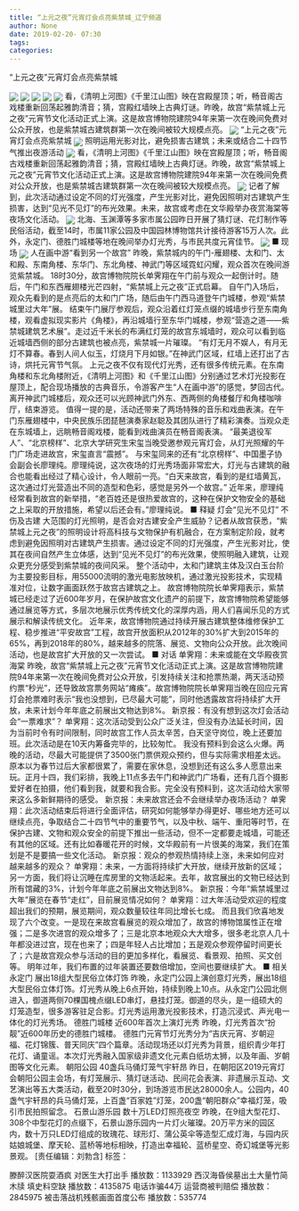 ```yaml
---
title: “上元之夜”元宵灯会点亮紫禁城_辽宁频道
author: None
date: 2019-02-20- 07:30
tags: 
categories: 
---
```

“上元之夜”元宵灯会点亮紫禁城
<!-- more -->
                
<img align="center" border="0" src="http://p1.ifengimg.com/fck/2019_08/4ddfda28300c319_w400_h266.jpg" />
                
<img align="center" border="0" src="http://p1.ifengimg.com/fck/2019_08/0658bd4fcef53eb_w400_h266.jpg" />
            
<img align="center" border="0" src="http://p1.ifengimg.com/fck/2019_08/b8aff75143f6ece_w400_h266.jpg" />
<img align="center" border="0" src="http://p1.ifengimg.com/fck/2019_08/c394534172a55de_w400_h266.jpg" />
<img align="center" border="0" src="http://p1.ifengimg.com/fck/2019_08/4a4566934671c54_w400_h266.jpg" />
看，《清明上河图》《千里江山图》映在宫殿屋顶；听，畅音阁古戏楼重新回荡起雅韵清音；猜，宫殿红墙映上古典灯谜。昨晚，故宫“紫禁城上元之夜”元宵节文化活动正式上演。这是故宫博物院建院94年来第一次在晚间免费对公众开放，也是紫禁城古建筑群第一次在晚间被较大规模点亮。
<img align="center" border="0" src="http://p1.ifengimg.com/fck/2019_08/4f59e39edcc8e50_w400_h257.jpg" />
“上元之夜”元宵灯会点亮紫禁城
<img align="center" border="0" src="http://p1.ifengimg.com/fck/2019_08/9884532b1366ee2_w400_h266.jpg" />
照明运用光影对比，避免损害古建筑；未来或结合二十四节气推出夜游活动
<img align="center" border="0" src="http://p1.ifengimg.com/fck/2019_08/1a0f67a817d29e5_w400_h262.jpg" />
看，《清明上河图》《千里江山图》映在宫殿屋顶；听，畅音阁古戏楼重新回荡起雅韵清音；猜，宫殿红墙映上古典灯谜。昨晚，故宫“紫禁城上元之夜”元宵节文化活动正式上演。这是故宫博物院建院94年来第一次在晚间免费对公众开放，也是紫禁城古建筑群第一次在晚间被较大规模点亮。
<img align="center" border="0" src="http://p1.ifengimg.com/fck/2019_08/7f0636f8a10ee7e_w400_h266.jpg" />
记者了解到，此次活动通过设定不同的灯光强度，产生光影对比，避免因照明对古建筑产生损害，达到“见光不见灯”的布光效果。未来，故宫或考虑在文华殿举办夜赏海棠等夜场文化活动。
<img align="center" border="0" src="http://p1.ifengimg.com/fck/2019_08/c8a52e42479188f_w400_h266.jpg" />
北海、玉渊潭等多家市属公园昨日开展了猜灯谜、花灯制作等民俗活动，截至14时，市属11家公园及中国园林博物馆共计接待游客15万人次。此外，永定门、德胜门城楼等地在晚间举办灯光秀，与市民共度元宵佳节。
<img align="center" border="0" src="http://p1.ifengimg.com/fck/2019_08/7183895a8c307ef_w400_h266.jpg" />
■ 现场
<img align="center" border="0" src="http://p2.ifengimg.com/a/2016/0810/204c433878d5cf9size1_w16_h16.png" />
人在画中游“看到另一个故宫”
昨晚，紫禁城内的午门-雁翅楼、太和门、太和殿、东南角楼、东华门、东北角楼、神武门等区域霓虹闪耀，观众首次在晚间游览紫禁城。
18时30分，故宫博物院院长单霁翔在午门前与观众一起倒计时。随后，午门和东西雁翅楼光芒四射，“紫禁城上元之夜”正式启幕。
自午门入场后，观众先看到的是点亮后的太和门广场，随后由午门西马道登午门城楼，参观“紫禁城里过大年”展。
结束午门展厅参观后，观众沿着红灯笼点缀的城墙步行至东南角楼，观看虚拟现实影片《角楼》，再沿城墙行至东华门城楼，参观“营造之道——紫禁城建筑艺术展”。走过近千米长的布满红灯笼的故宫东城墙时，观众可以看到临近城墙西侧的部分古建筑也被点亮，紫禁城一片璀璨。
“有灯无月不娱人，有月无灯不算春。春到人间人似玉，灯烧月下月如银。”在神武门区域，红墙上还打出了古诗，烘托元宵节气氛。
上元之夜不仅有现代灯光秀，还有很多传统元素。在东南角楼和东北角楼附近，《清明上河图》和《千里江山图》分别通过艺术灯光投影在屋顶上，配合现场播放的古典音乐，令游客产生“人在画中游”的感觉，梦回古代。
离开神武门城楼后，观众还可以光顾神武门外东、西两侧的角楼餐厅和角楼咖啡厅，结束游览。
值得一提的是，活动还带来了两场特殊的音乐和戏曲表演。在午门东雁翅楼中，中央民族乐团琵琶演奏家赵聪及其团队进行了精彩演奏。当观众走在东城墙上，远眺畅音阁戏楼，能看到戏曲演员在畅音阁表演。
“最美退役军人”、“北京榜样”、北京大学研究生宋玺当晚受邀参观元宵灯会，从灯光照耀的午门广场走进故宫，宋玺直言“震撼”。
与宋玺同来的还有“北京榜样”、中国墨子协会副会长廖理纯。廖理纯说，这次夜场的灯光秀场面非常宏大，灯光与古建筑的融合也能看出经过了精心设计，令人眼前一亮。“白天来故宫，看到的是红墙黄瓦，这次通过灯光营造出不同的造型和色彩，感觉是另外一个故宫。”
近年来，廖理纯经常看到故宫的新举措，“老百姓还是很热爱故宫的，这种在保护文物安全的基础之上采取的开放措施，希望以后还会有。”廖理纯说。
■ 释疑
灯会“见光不见灯” 不伤及古建
大范围的灯光照明，是否会对古建安全产生威胁？记者从故宫获悉，“紫禁城上元之夜”的照明设计将高科技与文物保护有机融合，在方案制定阶段，就考虑到避免因照明对古建筑产生损害。通过设定不同的灯光强度，产生光影对比，使其在夜间自然产生立体感，达到“见光不见灯”的布光效果，使照明融入建筑，让观众更充分感受到紫禁城的夜间风采。
整个活动中，太和门建筑主体及汉白玉台阶为主要投影目标，用55000流明的激光电影放映机，通过激光投影技术，实现精准对位，让数字画面跃然于故宫古建筑之上。
故宫博物院院长单霁翔表示，紫禁城已经走过了近600年岁月，在保护故宫文化遗产的前提下，故宫博物院希望能够通过展览等方式，多层次地展示优秀传统文化的深厚内涵，用人们喜闻乐见的方式展示和解读传统文化。
近年来，故宫博物院通过持续开展古建筑整体维修保护工程、稳步推进“平安故宫”工程，故宫开放面积从2012年的30%扩大到2015年的65%，再到2018年的80%，越来越多的院落、展览、文物向公众开放。此次晚间活动，也是故宫扩大开放的又一次尝试。
■ 对话
单霁翔：未来或能在文华殿夜赏海棠
昨晚，故宫“紫禁城上元之夜”元宵节文化活动正式上演。这是故宫博物院建院94年来第一次在晚间免费对公众开放，引发持续关注和抢票热潮，两天活动预约票“秒光”，还导致故宫票务网站“瘫痪”。故宫博物院院长单霁翔当晚在回应元宵灯会抢票难时表示“我也没想到，已尽最大可能”，同时他透露故宫将持续扩大开放，未来计划今年年底之前展出文物达到8%。
新京报：有没有想到这次灯会活动会“一票难求”？
单霁翔：这次活动受到公众广泛关注，但没有办法延长时间，因为当前时令有时间限制，同时故宫工作人员太辛苦，白天坚守岗位，晚上还要加班。此次活动是在10天内筹备完毕的，比较匆忙。
我没有预料到会这么火爆。两晚的活动，尽最大可能提供了3500张门票供观众预约，但与实际需求相差太远。原本以为春节过后大家都很累了，需要在家休息，没想到还有这么多人愿意出来玩。正月十四，我们彩排，我晚上11点多去午门和神武门广场看，还有几百个摄影爱好者在拍摄，他们看到我，就要和我合影。完全没有预料到，这次活动给大家带来这么多新鲜期待的感受。
新京报：未来故宫还会不会继续举办夜场活动？
单霁翔：此次活动结束后将进行全面评估，研究如何能够举办得更好、哪些地方还可以继续点亮，争取结合二十四节气中的重要节气，以及中秋、端午、重阳等时节，在保护古建、文物和观众安全的前提下推出一些活动，但不一定都要走城墙，可能还有其他的区域。还有比如春暖花开的时候，文华殿前有一片很美的海棠，我们在策划是不是要搞一些文化活动。
新京报：观众的参观热情持续上涨，未来如何应对越来越多的观众？
单霁翔：未来，一方面将持续扩大开放，继续开放新的区域；另一方面，我们将让沉睡在库房里的文物活起来。去年，故宫展出的文物已经达到所有馆藏的3%，计划今年年底之前展出文物达到8%。
新京报：今年“紫禁城里过大年”展览在春节“走红”，目前展览情况如何？
单霁翔：过大年活动受欢迎的程度超出我们的预期，展览期间，观众数量较往年同比增长七成。
而且我们欣喜地发现了六个改变。一是现在来故宫看展览的观众增加了，故宫的博物馆属性正在增强；二是多次进宫的观众增多了；三是北京本地观众大大增多，很多老北京人几十年都没进过宫，现在也来了；四是年轻人占比增加；五是观众参观停留时间更长了；六是故宫观众参与活动的目的更加多样化，看展览、看景观、拍照、买文创等。
明年过年，我们布置的过年装置还要数倍增加，空间也要继续扩大。
■ 相关
永定门
展出18组大型民俗立体灯饰
昨晚，永定门公园上演创意灯光秀，展出18组大型民俗立体灯饰。灯光秀从晚上6点开始，持续到晚上10点。从永定门公园北侧进入，御道两侧70棵国槐点缀LED串灯，悬挂灯笼。御道的尽头，是一组硕大的灯笼造型，很多游客驻足合影。灯光秀运用激光投影技术，打造沉浸式、声光电一体化的灯光秀场。
德胜门城楼
近600年首次上演灯光秀
昨晚，灯光秀首次“扮靓”近600年历史的德胜门城楼。
德胜门元宵节灯光秀分为“吉庆元宵、岁朝迎福、花灯锦簇、普天同庆”四个篇章。活动现场还以灯光秀为背景，组织青少年打花灯、诵童谣。本次灯光秀融入国家级非遗文化元素白纸坊太狮，以及年画、岁朝图等文化元素。
朝阳公园
40盏兵马俑灯笼气宇轩昂
昨日，在朝阳区2019元宵灯会朝阳公园主会场，有灯笼展示、猜灯谜活动、民间花会表演、非遗展示互动、文艺演出等五大类活动，截至20时30分，到场游览市民达28000余人。公园内，40盏气宇轩昂的兵马俑灯笼，上百盏“百家姓”灯笼，200盏“朝阳群众”幸福灯笼，吸引市民拍照留念。
石景山游乐园
数十万LED灯照亮夜空
昨晚，在9组大型花灯、308个中型花灯的点缀下，石景山游乐园内一片灯火璀璨。20万平方米的园区内，数十万只LED灯组成的玫瑰花、球形灯、蒲公英伞等造型汇成灯海，与园内灰姑娘城堡、摩天轮、蓝桥等地标相映，打造出幸福轮、蓝桥星空、奇幻城堡等光影景观。
[责任编辑：刘勃含]
标签：
 
             
滕醉汉医院耍酒疯 对医生大打出手
播放数：1133929
西汉海昏侯墓出土大量竹简木牍 填史料空缺
播放数：4135875
电话诈骗44万 运营商被判赔偿
播放数：2845975
被击落战机残骸画面首度公布
播放数：535774
